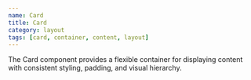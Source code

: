 ```yaml
---
name: Card
title: Card
category: layout
tags: [card, container, content, layout]
---
```

The Card component provides a flexible container for displaying content with consistent styling, padding, and visual hierarchy.

